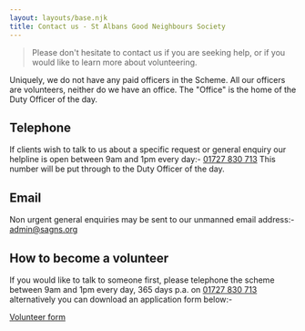 ```yaml
---
layout: layouts/base.njk
title: Contact us - St Albans Good Neighbours Society
---
```

> Please don't hesitate to contact us if you are seeking help, or if you would like to learn more about volunteering.

Uniquely, we do not have any paid officers in the Scheme.  All our officers are volunteers, neither do we have an office.  The "Office" is the home of the Duty Officer of the day.

## Telephone

If clients wish to talk to us about a specific request or general enquiry our helpline is open between 9am and 1pm every day:-
<a href="tel:+441727830713">01727 830 713</a>
This number will be put through to the Duty Officer of the day.

## Email

Non urgent general enquiries may be sent to our unmanned email address:-
<a href="mailto:admin@sagns.org">admin@sagns.org</a>

## How to become a volunteer

If you would like to talk to someone first, please telephone the scheme between 9am and 1pm every day, 365 days p.a. on
<a href="tel:+441727830713">01727 830 713</a> alternatively you can download an application form below:-

[Volunteer form](/images/app1601.doc)

